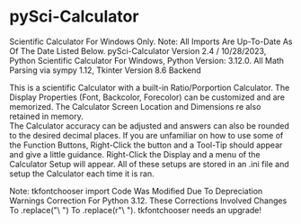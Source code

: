 # pySci-Calculator
Scientific Calculator For Windows Only. 
Note: All Imports Are Up-To-Date As Of The Date Listed Below.
pySci-Calculator Version 2.4 / 10/28/2023, Python Scientific Calculator For Windows, 
Python Version: 3.12.0. All Math Parsing via sympy 1.12, Tkinter Version 8.6 Backend

This is a scientific Calculator with a built-in Ratio/Porportion Calculator. 
The Display Properties (Font, Backcolor, Forecolor) can be customized and are memorized. 
The Calculator Screen Location and Dimensions re also retained in memory.  
The Calculator accuracy can be adjusted and answers can also be rounded to the desired
decimal places. If you are unfamiliar on how to use some of the Function Buttons, 
Right-Click the button and a Tool-Tip should appear and give a little guidance. Right-Click
the Display and a menu of the Calculator Setup will appear. All of these setups
are stored in an .ini file and setup the Calculator each time it is ran. 

Note: tkfontchooser import Code Was Modified Due To Depreciation Warnings Correction For Python 3.12.
These Corrections Involved Changes To .replace("\ ") To .replace(r"\ ").
tkfontchooser needs an upgrade!

